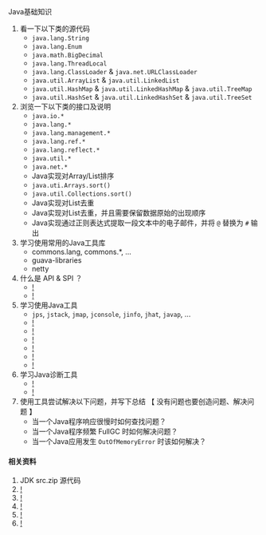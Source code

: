 Java基础知识

1. 看一下以下类的源代码
    * `java.lang.String`
    * `java.lang.Enum`
    * `java.math.BigDecimal`
    * `java.lang.ThreadLocal`
    * `java.lang.ClassLoader` & `java.net.URLClassLoader`
    * `java.util.ArrayList` & `java.util.LinkedList`
    * `java.util.HashMap` & `java.util.LinkedHashMap` & `java.util.TreeMap`
    * `java.util.HashSet` & `java.util.LinkedHashSet` & `java.util.TreeSet`
1. 浏览一下以下类的接口及说明
    * `java.io.*`
    * `java.lang.*`
    * `java.lang.management.*`
    * `java.lang.ref.*`
    * `java.lang.reflect.*`
    * `java.util.*`
    * `java.net.*`
    * Java实现对Array/List排序
    * `java.uti.Arrays.sort()`
    * `java.util.Collections.sort()`
    * Java实现对List去重
    * Java实现对List去重，并且需要保留数据原始的出现顺序
    * Java实现通过正则表达式提取一段文本中的电子邮件，并将 `@` 替换为 `#` 输出
1. 学习使用常用的Java工具库
    * commons.lang, commons.*, ...
    * guava-libraries
    * netty
1. 什么是 API & SPI ？
    * [!](http://en.wikipedia.org/wiki/Application_programming_interface)
    * [!](http://en.wikipedia.org/wiki/Service_provider_interface)
1. 学习使用Java工具
    * `jps`, `jstack`, `jmap`, `jconsole`, `jinfo`, `jhat`, `javap`, ...
    * [!](http://kenai.com/projects/btrace)
    * [!](http://www.crashub.org/)
    * [!](https://github.com/taobao/TProfiler)
    * [!](https://github.com/CSUG/HouseMD)
    * [!](http://wiki.cyclopsgroup.org/jmxterm)
    * [!](https://github.com/jlusdy/TBJMap)
1. 学习Java诊断工具
    * [!](http://www.eclipse.org/mat/)
    * [!](http://visualvm.java.net/oqlhelp.html)
1. 使用工具尝试解决以下问题，并写下总结 【 没有问题也要创造问题、解决问题 】
    * 当一个Java程序响应很慢时如何查找问题？
    * 当一个Java程序频繁 FullGC 时如何解决问题？
    * 当一个Java应用发生 `OutOfMemoryError` 时该如何解决？

#### 相关资料
1. JDK src.zip 源代码
1. [!](http://commons.apache.org/)
1. [!](https://code.google.com/p/guava-libraries/)
1. [!](http://netty.io/)
1. [!](http://stackoverflow.com/questions/2954372/difference-between-spi-and-api)
1. [!](http://stackoverflow.com/questions/11404230/how-to-implement-the-api-spi-pattern-in-java)

